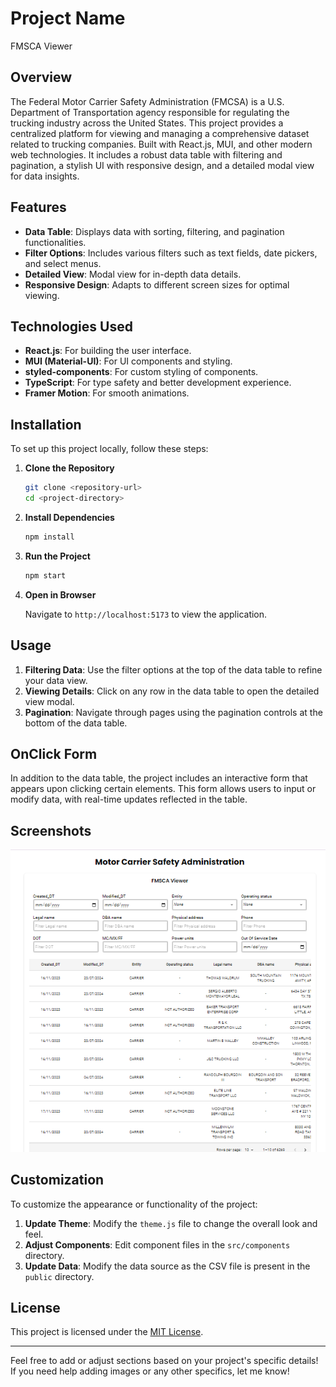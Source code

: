 # Project Name

FMSCA Viewer

## Overview

The Federal Motor Carrier Safety Administration (FMCSA) is a U.S. Department of Transportation agency responsible for regulating the trucking industry across the United States. This project provides a centralized platform for viewing and managing a comprehensive dataset related to trucking companies. Built with React.js, MUI, and other modern web technologies. It includes a robust data table with filtering and pagination, a stylish UI with responsive design, and a detailed modal view for data insights.

## Features

- **Data Table**: Displays data with sorting, filtering, and pagination functionalities.
- **Filter Options**: Includes various filters such as text fields, date pickers, and select menus.
- **Detailed View**: Modal view for in-depth data details.
- **Responsive Design**: Adapts to different screen sizes for optimal viewing.

## Technologies Used

- **React.js**: For building the user interface.
- **MUI (Material-UI)**: For UI components and styling.
- **styled-components**: For custom styling of components.
- **TypeScript**: For type safety and better development experience.
- **Framer Motion**: For smooth animations.

## Installation

To set up this project locally, follow these steps:

1. **Clone the Repository**

   ```bash
   git clone <repository-url>
   cd <project-directory>
   ```

2. **Install Dependencies**

   ```bash
   npm install
   ```

3. **Run the Project**

   ```bash
   npm start
   ```

4. **Open in Browser**

   Navigate to `http://localhost:5173` to view the application.

## Usage

1. **Filtering Data**: Use the filter options at the top of the data table to refine your data view.
2. **Viewing Details**: Click on any row in the data table to open the detailed view modal.
3. **Pagination**: Navigate through pages using the pagination controls at the bottom of the data table.

## OnClick Form

In addition to the data table, the project includes an interactive form that appears upon clicking certain elements. This form allows users to input or modify data, with real-time updates reflected in the table.

## Screenshots

![Main Page](src/assets/spotter.png)

## Customization

To customize the appearance or functionality of the project:

1. **Update Theme**: Modify the `theme.js` file to change the overall look and feel.
2. **Adjust Components**: Edit component files in the `src/components` directory.
3. **Update Data**: Modify the data source as the CSV file is present in the `public` directory.

## License

This project is licensed under the [MIT License](LICENSE).

---

Feel free to add or adjust sections based on your project's specific details! If you need help adding images or any other specifics, let me know!
